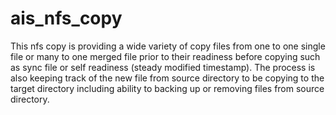 # ais_nfs_copy
This nfs copy is providing a wide variety of copy files from one to one single file or many to one merged file prior to their readiness before copying such as sync file or self readiness (steady modified timestamp). The process is also keeping track of the new file from source directory to be copying to the target directory including ability to backing up or removing files from source directory.

